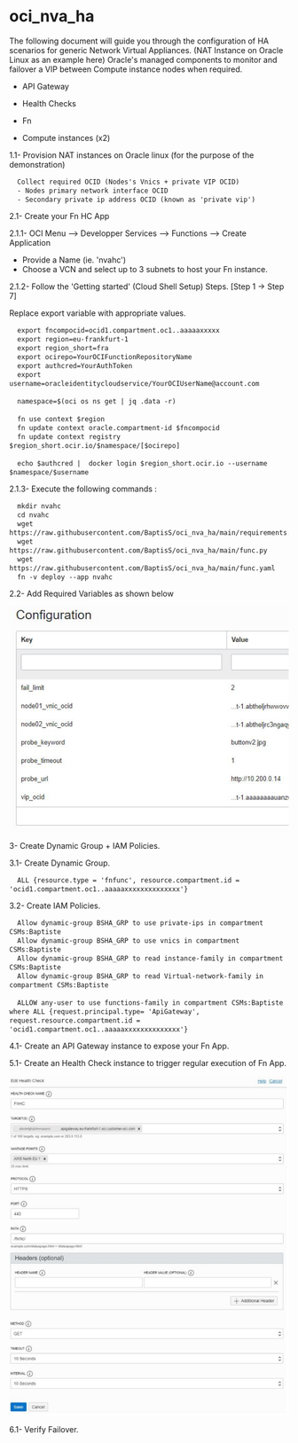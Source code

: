 # oci_nva_ha

The following document will guide you through the configuration of HA scenarios for generic Network Virtual Appliances. (NAT Instance on Oracle Linux as an example here) 
 Oracle's managed components to monitor and failover a VIP between Compute instance nodes when required.  

- API Gateway 
- Health Checks
- Fn

- Compute instances (x2) 

1.1- Provision NAT instances on Oracle linux (for the purpose of the demonstration)

      Collect required OCID (Nodes's Vnics + private VIP OCID)
      - Nodes primary network interface OCID
      - Secondary private ip address OCID (known as 'private vip')
      
2.1- Create your Fn HC App

2.1.1- OCI Menu --> Developper Services --> Functions --> Create Application 

- Provide a Name (ie. 'nvahc')
- Choose a VCN and select up to 3 subnets to host your Fn instance. 

2.1.2- Follow the 'Getting started' (Cloud Shell Setup) Steps. [Step 1 -> Step 7]

Replace export variable with appropriate values.

      export fncompocid=ocid1.compartment.oc1..aaaaaxxxxx 
      export region=eu-frankfurt-1
      export region_short=fra
      export ocirepo=YourOCIFunctionRepositoryName
      export authcred=YourAuthToken
      export username=oracleidentitycloudservice/YourOCIUserName@account.com
      
      namespace=$(oci os ns get | jq .data -r)
      
      fn use context $region
      fn update context oracle.compartment-id $fncompocid
      fn update context registry $region_short.ocir.io/$namespace/[$ocirepo]
      
      echo $authcred |  docker login $region_short.ocir.io --username $namespace/$username
      


2.1.3- Execute the following commands : 

      mkdir nvahc
      cd nvahc
      wget https://raw.githubusercontent.com/BaptisS/oci_nva_ha/main/requirements.txt
      wget https://raw.githubusercontent.com/BaptisS/oci_nva_ha/main/func.py
      wget https://raw.githubusercontent.com/BaptisS/oci_nva_ha/main/func.yaml
      fn -v deploy --app nvahc



2.2- Add Required Variables as shown below

![PMScreens](https://github.com/BaptisS/oci_nva_ha/blob/main/img/FnConf01.JPG)


3- Create Dynamic Group + IAM Policies.

3.1- Create Dynamic Group.

      ALL {resource.type = 'fnfunc', resource.compartment.id = 'ocid1.compartment.oc1..aaaaaxxxxxxxxxxxxxx'}

3.2- Create IAM Policies.

      Allow dynamic-group BSHA_GRP to use private-ips in compartment CSMs:Baptiste
      Allow dynamic-group BSHA_GRP to use vnics in compartment CSMs:Baptiste
      Allow dynamic-group BSHA_GRP to read instance-family in compartment CSMs:Baptiste
      Allow dynamic-group BSHA_GRP to read Virtual-network-family in compartment CSMs:Baptiste
      
      ALLOW any-user to use functions-family in compartment CSMs:Baptiste where ALL {request.principal.type= 'ApiGateway', request.resource.compartment.id = 'ocid1.compartment.oc1..aaaaaxxxxxxxxxxxxxx'}


4.1- Create an API Gateway instance to expose your Fn App. 

5.1- Create an Health Check instance to trigger regular execution of Fn App.


![PMScreens](https://github.com/BaptisS/oci_nva_ha/blob/main/img/FnHC00z.JPG)


6.1- Verify Failover.  
